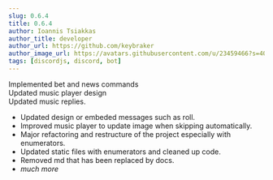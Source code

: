 ```yaml
---
slug: 0.6.4
title: 0.6.4
author: Ioannis Tsiakkas
author_title: developer
author_url: https://github.com/keybraker
author_image_url: https://avatars.githubusercontent.com/u/23459466?s=400&u=dcee0bcfb1acb1136df98cedcdc5c77000e402c8&v=4
tags: [discordjs, discord, bot]
---
```


Implemented bet and news commands<br />
Updated music player design<br />
Updated music replies.

<!--truncate-->

- Updated design or embeded messages such as roll.
- Improved music player to update image when skipping automatically.
- Major refactoring and restructure of the project especially with enumerators.
- Updated static files with enumerators and cleaned up code.
- Removed md that has been replaced by docs.
- _much more_
